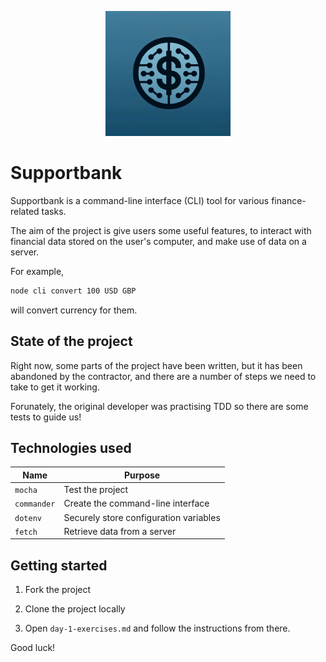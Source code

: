 <p align="center">
  <img width="200px" src="supportbank-logo.png" />
</p>

# Supportbank

Supportbank is a command-line interface (CLI) tool for various finance-related
tasks.

The aim of the project is give users some useful features, to interact with
financial data stored on the user's computer, and make use of data on a server.

For example,

```bash
node cli convert 100 USD GBP
```

will convert currency for them.

## State of the project

Right now, some parts of the project have been written, but it has been
abandoned by the contractor, and there are a number of steps we need to take to
get it working.

Forunately, the original developer was practising TDD so there are some tests to
guide us!

## Technologies used

| Name        | Purpose                                |
| ----------- | -------------------------------------- |
| `mocha`     | Test the project                       |
| `commander` | Create the command-line interface      |
| `dotenv`    | Securely store configuration variables |
| `fetch`     | Retrieve data from a server            |

## Getting started

1. Fork the project

1. Clone the project locally

1. Open `day-1-exercises.md` and follow the instructions from there.

Good luck!
